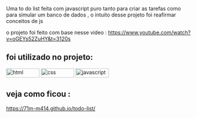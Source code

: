  Uma to do list feita com javascript puro  tanto para criar as tarefas como para simular um banco de dados , o intuito desse projeto foi reafirmar conceitos de js
  
  o projeto foi feito com base nesse video : https://www.youtube.com/watch?v=oGEYs52ZuHY&t=3120s
 
 ## foi utilizado no projeto:
 
 
<img src="https://img.shields.io/badge/HTML5-E34F26?style=for-the-badge&logo=html5&logoColor=white" alt="html" width="90" height="25" />
<img src="https://img.shields.io/badge/CSS3-1572B6?style=for-the-badge&logo=css3&logoColor=white" alt="css" width="90" height="25" />
<img src="https://img.shields.io/badge/JavaScript-323330?style=for-the-badge&logo=javascript&logoColor=F7DF1E" alt="javascript" width="90" height="25" />

## veja como ficou :

 https://71m-m414.github.io/todo-list/
